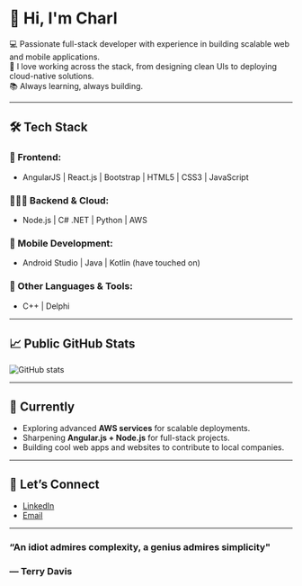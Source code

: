 # 👋 Hi, I'm Charl

💻 Passionate full-stack developer with experience in building scalable web and mobile applications.  
🚀 I love working across the stack, from designing clean UIs to deploying cloud-native solutions.  
📚 Always learning, always building.  

---

## 🛠️ Tech Stack

### **🎨 Frontend:**
- AngularJS | React.js | Bootstrap | HTML5 | CSS3 | JavaScript  

### **👨🏼‍💻 Backend & Cloud:**
- Node.js | C# .NET | Python | AWS  

### **📱 Mobile Development:**
- Android Studio | Java | Kotlin (have touched on)  

### **🧠 Other Languages & Tools:**
- C++ | Delphi  

---

## 📈 Public GitHub Stats
![GitHub stats](https://github-readme-stats.vercel.app/api?username=charlvdmerwe&show_icons=true&theme=radical)  
<!--![Top Languages](https://github-readme-stats.vercel.app/api/top-langs/?username=charlvdmerwe&layout=compact&theme=radical) -->

---

## 🌱 Currently
- Exploring advanced **AWS services** for scalable deployments.  
- Sharpening **Angular.js + Node.js** for full-stack projects.  
- Building cool web apps and websites to contribute to local companies.  

---

## 🤝 Let’s Connect
- [LinkedIn](https://www.linkedin.com/in/charl-van-der-merwe-945a86223/) 
- [Email](mailto:charl_vd_merwe@outlook.com)  

---

### “An idiot admires complexity, a genius admires simplicity"
### ― Terry Davis
